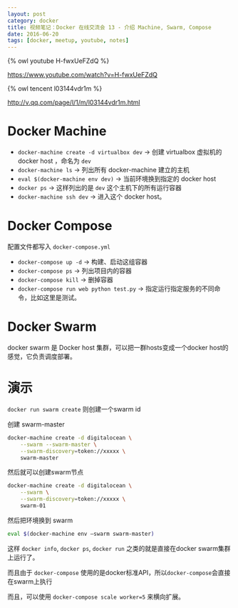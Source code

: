 ```yaml
---
layout: post
category: docker
title: 视频笔记：Docker 在线交流会 13 - 介绍 Machine, Swarm, Compose
date: 2016-06-20
tags: [docker, meetup, youtube, notes]
---
```


<!-- toc -->

{% owl youtube H-fwxUeFZdQ %}

<https://www.youtube.com/watch?v=H-fwxUeFZdQ>

{% owl tencent l03144vdr1m %}

<http://v.qq.com/page/l/1/m/l03144vdr1m.html>

# Docker Machine

* `docker-machine create -d virtualbox dev` → 创建 virtualbox 虚拟机的 docker host ，命名为 `dev`
* `docker-machine ls` → 列出所有 docker-machine 建立的主机
* `eval $(docker-machine env dev)` → 当前环境换到指定的 docker host
* `docker ps` → 这样列出的是 `dev` 这个主机下的所有运行容器
* `docker-machine ssh dev` → 进入这个 docker host。

# Docker Compose

配置文件都写入 `docker-compose.yml`

* `docker-compose up -d` → 构建、启动这组容器
* `docker-compose ps` → 列出项目内的容器
* `docker-compose kill` → 删掉容器
* `docker-compose run web python test.py` → 指定运行指定服务的不同命令，比如这里是测试。

# Docker Swarm

docker swarm 是 Docker host 集群，可以把一群hosts变成一个docker host的感觉，它负责调度部署。

# 演示

`docker run swarm create`
则创建一个swarm id

创建 swarm-master

```bash
docker-machine create -d digitalocean \
    --swarm --swarm-master \
    --swarm-discovery=token://xxxxx \
    swarm-master
```

然后就可以创建swarm节点

```bash
docker-machine create -d digitalocean \
    --swarm \
    --swarm-discovery=token://xxxxx \
    swarm-01
```

然后把环境换到 swarm

```bash
eval $(docker-machine env —swarm swarm-master)
```

这样 `docker info`, `docker ps`, `docker run` 之类的就是直接在docker swarm集群上运行了。

而且由于 `docker-compose` 使用的是docker标准API，所以`docker-compose`会直接在swarm上执行

而且，可以使用 `docker-compose scale worker=5` 来横向扩展。
